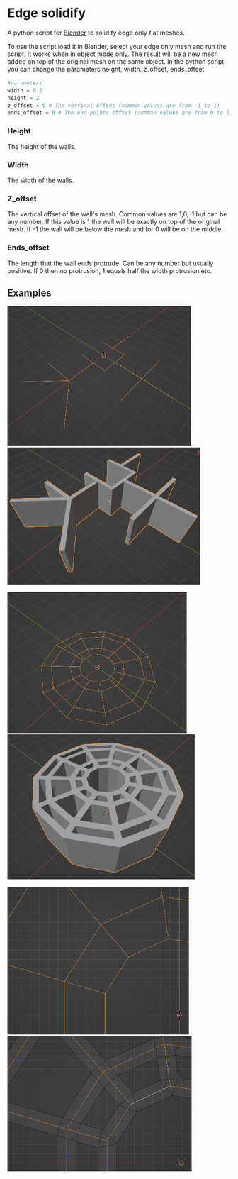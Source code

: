 # Edge solidify
A python script for [Blender](https://www.blender.org/) to solidify edge only flat meshes. 

To use the script load it in Blender, select your edge only mesh and run the script. It works when in object mode only.
The result will be a new mesh added on top of the original mesh on the same object.
In the python script you can change the parameters height, width, z_offset, ends_offset

```python
#parameters
width = 0.2
height = 2
z_offset = 0 # The vertical offset (common values are from -1 to 1)
ends_offset = 0 # The end points offset (common values are from 0 to 1)
```

### Height
The height of the walls.

### Width
The width of the walls.

### Z_offset
The vertical offset of the wall's mesh. Common values are 1,0,-1 but can be any number. If this value is 1 the wall will be exactly on top of the original mesh. If -1 the wall will be below the mesh and for 0 will be on the middle. 

### Ends_offset
The length that the wall ends protrude. Can be any number but usually positive. If 0 then no protrusion, 1 equals half the width protrusion etc.

## Examples

![Example1 before](/images/img1_before.png)
![Example1 after](/images/img1_after.png)

![Example2 before](/images/img2_before.png)
![Example2 after](/images/img2_after.png)

![Example3 before](/images/img3_before.png)
![Example3 after](/images/img3_after.png)